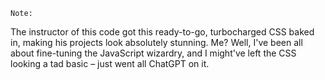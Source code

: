```
Note:
```

The instructor of this code got this ready-to-go, turbocharged CSS baked in, making his projects look absolutely stunning. Me? Well, I've been all about fine-tuning the JavaScript wizardry, and I might've left the CSS looking a tad basic – just went all ChatGPT on it.
